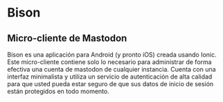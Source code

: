 # Bison
## Micro-cliente de Mastodon
Bison es una aplicación para Android (y pronto iOS) creada usando Ionic. Este micro-cliente contiene solo lo necesario para administrar de forma efectiva una cuenta de mastodon de cualquier instancia. Cuenta con una interfaz minimalista y utiliza un servicio de autenticación de alta calidad para que usted pueda estar seguro de que sus datos de inicio de sesión están protegidos en todo momento.
